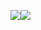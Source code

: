 ![](https://github-readme-stats.vercel.app/api?username=onur9848&include_all_commits=true&count_private=true&show_icons=true&&line_height=20title_color=7A7ADB&icon_color=2234AE&text_color=D3D3D3&bg_color=0,000000,130F40)![](https://github-readme-stats.vercel.app/api/top-langs/?username=onur9848&layout=compact&text_color=daf7dc&bg_color=151515)
